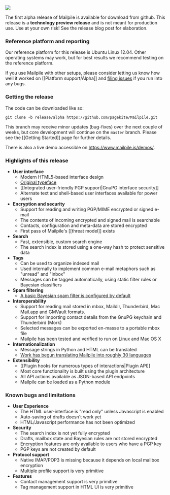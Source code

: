 ![](https://www.mailpile.is/img/logo-275x200.png)

The first alpha release of Mailpile is available for download from github. This release is a **technology preview release** and is not meant for production use. Use at your own risk! See the release blog post for elaboration.

### Reference platform and reporting
Our reference platform for this release is Ubuntu Linux 12.04.  Other operating systems may work, but for best results we recommend testing on the reference platform. 

If you use Mailpile with other setups, please consider letting us know how well it worked on [[Platform support/Alpha]] and [filing issues](https://github.com/pagekite/Mailpile/issues) if you run into any bugs.

### Getting the release

The code can be downloaded like so:

    git clone -b release/alpha https://github.com/pagekite/Mailpile.git

This branch may receive minor updates (bug-fixes) over the next couple of weeks, but core development will continue on the `master` branch. Please see the [[Getting Started]] page for further details.

There is also a live demo accessible on <https://www.mailpile.is/demos/>. 

### Highlights of this release

* **User interface**
   * Modern HTML5-based interface design
   * [Original typeface](https://github.com/mailpile/fonts)
   * [[Integrated user-friendly PGP support|GnuPG interface security]]
   * Alternate text and shell-based user interfaces available for power users
* **Encryption and security**
   * Support for reading and writing PGP/MIME encrypted or signed e-mail
   * The contents of incoming encrypted and signed mail is searchable
   * Contacts, configuration and meta-data are stored encrypted
   * First pass of Mailpile's [[threat model]] exists
* **Search**
   * Fast, extensible, custom search engine
   * The search index is stored using a one-way hash to protect sensitive data
* **Tags**
   * Can be used to organize indexed mail
   * Used internally to implement common e-mail metaphors such as "unread" and "inbox"
   * Messages can be tagged automatically, using static filter rules or Bayesian classifiers
* **Spam filtering**
   * [A basic Bayesian spam filter is configured by default](https://www.mailpile.is/blog/2014-01-12_A_Plan_For_Spam.html)
* **Interoperability**
   * Support for reading mail stored in mbox, Maildir, Thunderbird, Mac Mail.app and GMVault formats.
   * Support for importing contact details from the GnuPG keychain and Thunderbird (Mork)
   * Selected messages can be exported en-masse to a portable mbox file
   * Mailpile has been tested and verified to run on Linux and Mac OS X
* **Internationalization**
   * Message strings in Python and HTML can be translated
   * [Work has begun translating Mailpile into roughly 30 languages](https://www.transifex.com/projects/p/mailpile/)
* **Extensibility**
   * [[Plugin hooks for numerous types of interactions|Plugin API]]
   * Most core functionality is built using the plugin architecture
   * All API actions available as JSON-based API endpoints
   * Mailpile can be loaded as a Python module

### Known bugs and limitations

* **User Experience**
  * The HTML user-interface is "read only" unless Javascript is enabled
  * Auto-saving of drafts doesn't work yet
  * HTML/Javascript performance has not been optimized
* **Security**
  * The search index is not yet fully encrypted
  * Drafts, mailbox state and Bayesian rules are not stored encrypted
  * Encryption features are only available to users who have a PGP key
  * PGP keys are not created by default
* **Protocol support**
  * Native IMAP/POP3 is missing because it depends on local mailbox encryption
  * Multiple profile support is very primitive
* **Features**
  * Contact management support is very primitive
  * Tag management support in HTML UI is very primitive
